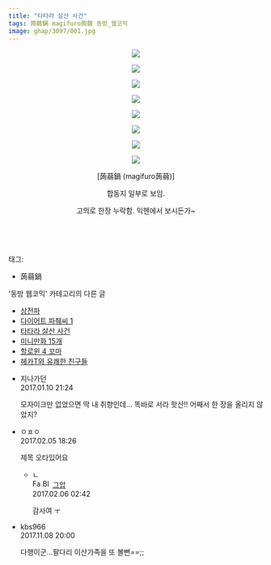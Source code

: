 ```yaml
---
title: "타타라 살산 사건"
tags: 蒟蒻鍋 magifuro蒟蒻 동방_웹코믹
image: ghap/3097/001.jpg
---
```

<div class="article">
<p style="text-align: center; clear: none; float: none;"><img src="{{ site.nasurl }}/ghap/3097/001.jpg"/></p>
<p style="text-align: center; clear: none; float: none;"><img src="{{ site.nasurl }}/ghap/3097/002.jpg"/></p>
<p style="text-align: center; clear: none; float: none;"><img src="{{ site.nasurl }}/ghap/3097/003.jpg"/></p>
<p style="text-align: center; clear: none; float: none;"><img src="{{ site.nasurl }}/ghap/3097/004.jpg"/></p>
<p style="text-align: center; clear: none; float: none;"><img src="{{ site.nasurl }}/ghap/3097/005.jpg"/></p>
<p style="text-align: center; clear: none; float: none;"><img src="{{ site.nasurl }}/ghap/3097/006.jpg"/></p>
<p style="text-align: center; clear: none; float: none;"><img src="{{ site.nasurl }}/ghap/3097/007.jpg"/></p>
<p style="text-align: center; clear: none; float: none;"><img src="{{ site.nasurl }}/ghap/3097/008.jpg"/></p>
<p style="text-align: center; clear: none; float: none;">[蒟蒻鍋 (magifuro蒟蒻)]</p>
<p style="text-align: center; clear: none; float: none;">합동지 일부로 보임.</p>
<p style="text-align: center; clear: none; float: none;">고의로 한장 누락함. 익헨에서 보시든가~</p>
<p style="text-align: center; clear: none; float: none;"><br/></p>
<p><br/></p>
</div><div class="tagTrail">
<p>태그: </p>
<ul>
<li>蒟蒻鍋</li>
</ul>
</div><div class="another">
<p>'동방 웹코믹' 카테고리의 다른 글</p>
<ul>
<li><a href="/2017-01-10-ghap_3100">상전파</a></li>
<li><a href="/2017-01-10-ghap_3099">다이어트 파췌씨 1</a></li>
<li><a href="/2017-01-10-ghap_3097">타타라 살산 사건</a></li>
<li><a href="/2017-01-05-ghap_3079">미니만화 15개</a></li>
<li><a href="/2017-01-05-ghap_3074">할로윈 4 꼬마</a></li>
<li><a href="/2017-01-04-ghap_3056">헤카T와 유쾌한 친구들</a></li>
</ul>
</div><div class="cb_module cb_fluid">
<div class="cb_wrt cb_profile">
<div class="comment">
<ul>
<li class="cb_thumb_off" id="comment14888248">
<div class="cb_comment_area">
<div class="cb_info_area">
<div class="cb_section">
<span class="cb_nick_name">지나가던</span>
</div>
<div class="cb_section">
<span class="cb_date">2017.01.10 21:24 </span>
</div>
</div>
<div class="cb_dsc_comment">
<p class="cb_dsc">
											모자이크만 없었으면 딱 내 취향인데... 똑바로 서라 핫산!! 어째서 한 장을 올리지 않았지?
										</p>
</div>
</div></li>
<li class="cb_thumb_off" id="comment14907684">
<div class="cb_comment_area">
<div class="cb_info_area">
<div class="cb_section">
<span class="cb_nick_name">ㅇㅍㅇ</span>
</div>
<div class="cb_section">
<span class="cb_date">2017.02.05 18:26 </span>
</div>
</div>
<div class="cb_dsc_comment">
<p class="cb_dsc">
											제목 오타있어요
										</p>
</div>
<ul>
<li class="cb_thumb_off" id="comment14908010">
<span class="cb_bu_subnode">ㄴ</span>
<div class="cb_comment_area">
<div class="cb_info_area">
<div class="cb_section">
<span class="cb_nick_name"><img alt="Favicon of https://ghaptouhou.tistory.com" height="16" onerror="this.onerror=null;this.parentNode.removeChild(this)" src="https://ghaptouhou.tistory.com/favicon.ico" width="16"/> <img alt="BlogIcon" height="16" onerror="this.parentNode.removeChild(this)" src="https://ghaptouhou.tistory.com/index.gif" width="16"/> <a href="https://ghaptouhou.tistory.com" onclick="return openLinkInNewWindow(this)"> 그압</a><span class="tistoryProfileLayerTrigger" onclick='TistoryProfile.show(event, this, {"title":"\uc800\uae30 \uc774\uac70 \ub098\uc911\uc5d0 \uc218\uc815 \uac00\ub2a5\ud558\ub098\uc694","url":"https:\/\/ghap.tistory.com","nickname":"\uadf8\uc555","items":[]}); return false;'></span></span>
</div>
<div class="cb_section">
<span class="cb_date">2017.02.06 02:42 </span>
</div>
</div>
<div class="cb_dsc_comment">
<p class="cb_dsc">
																감사여 ㅜ
															</p>
</div>
</div>
</li>
</ul>
</div></li>
<li class="cb_thumb_off" id="comment15125439">
<div class="cb_comment_area">
<div class="cb_info_area">
<div class="cb_section">
<span class="cb_nick_name">kbs966</span>
</div>
<div class="cb_section">
<span class="cb_date">2017.11.08 20:00 </span>
</div>
</div>
<div class="cb_dsc_comment">
<p class="cb_dsc">
											다행이군...팔다리 이산가족을 또 볼뻔==;;
										</p>
</div>
</div></li>
</ul>
</div>
</div><!-- commentList close -->
</div>